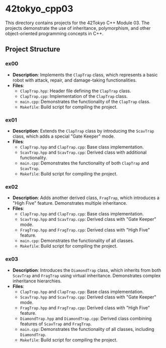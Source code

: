# 42tokyo_cpp03

This directory contains projects for the 42Tokyo C++ Module 03. The projects demonstrate the use of inheritance, polymorphism, and other object-oriented programming concepts in C++.

## Project Structure

### ex00
- **Description**: Implements the `ClapTrap` class, which represents a basic robot with attack, repair, and damage-taking functionalities.
- **Files**:
  - `ClapTrap.hpp`: Header file defining the `ClapTrap` class.
  - `ClapTrap.cpp`: Implementation of the `ClapTrap` class.
  - `main.cpp`: Demonstrates the functionality of the `ClapTrap` class.
  - `Makefile`: Build script for compiling the project.

### ex01
- **Description**: Extends the `ClapTrap` class by introducing the `ScavTrap` class, which adds a special "Gate Keeper" mode.
- **Files**:
  - `ClapTrap.hpp` and `ClapTrap.cpp`: Base class implementation.
  - `ScavTrap.hpp` and `ScavTrap.cpp`: Derived class with additional functionality.
  - `main.cpp`: Demonstrates the functionality of both `ClapTrap` and `ScavTrap`.
  - `Makefile`: Build script for compiling the project.

### ex02
- **Description**: Adds another derived class, `FragTrap`, which introduces a "High Five" feature. Demonstrates multiple inheritance.
- **Files**:
  - `ClapTrap.hpp` and `ClapTrap.cpp`: Base class implementation.
  - `ScavTrap.hpp` and `ScavTrap.cpp`: Derived class with "Gate Keeper" mode.
  - `FragTrap.hpp` and `FragTrap.cpp`: Derived class with "High Five" feature.
  - `main.cpp`: Demonstrates the functionality of all classes.
  - `Makefile`: Build script for compiling the project.

### ex03
- **Description**: Introduces the `DiamondTrap` class, which inherits from both `ScavTrap` and `FragTrap` using virtual inheritance. Demonstrates complex inheritance hierarchies.
- **Files**:
  - `ClapTrap.hpp` and `ClapTrap.cpp`: Base class implementation.
  - `ScavTrap.hpp` and `ScavTrap.cpp`: Derived class with "Gate Keeper" mode.
  - `FragTrap.hpp` and `FragTrap.cpp`: Derived class with "High Five" feature.
  - `DiamondTrap.hpp` and `DiamondTrap.cpp`: Derived class combining features of `ScavTrap` and `FragTrap`.
  - `main.cpp`: Demonstrates the functionality of all classes, including `DiamondTrap`.
  - `Makefile`: Build script for compiling the project.